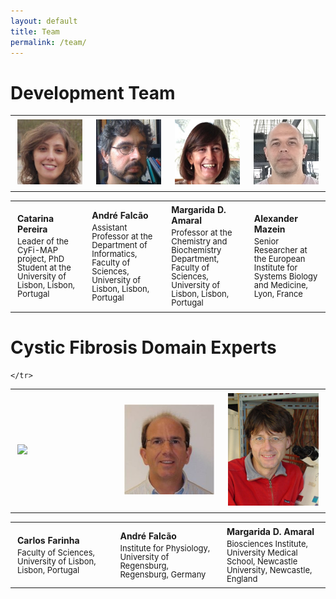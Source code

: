 ```yaml
---
layout: default
title: Team
permalink: /team/
---
```


# Development Team

<table>
    <tr>
      <td style="width: 200px;"><p style="margin:4px;"><img src="/images/team/CatarinaPereira.jpg" width="160"/></p></td>
      <td style="width: 200px;"><p style="margin:4px;"><img src="/images/team/AndreFalcao.jpg" width="160"/></p></td>
      <td style="width: 200px;"><p style="margin:4px;"><img src="/images/team/MargaridaDAmaral.jpg" width="160"/></p></td>
      <td style="width: 200px;"><p style="margin:4px;"><img src="/images/team/AlexanderMazein.jpg" width="160"/></p></td>
    </tr>
</table>
<table>
    <tr>
      <td style="width: 200px;"><p style="margin:4px;"><strong>Catarina Pereira</strong></p><p style="margin:4px; line-height:100%;"><font size="2">Leader of the CyFi-MAP project, PhD Student at the University of Lisbon, Lisbon, Portugal</font></p></td>
      <td style="width: 200px;"><p style="margin:4px;"><strong>André Falcão</strong></p><p style="margin:4px; line-height:100%;"><font size="2">Assistant Professor at the Department of Informatics, Faculty of Sciences, University of Lisbon, Lisbon, Portugal</font></p></td>
      <td style="width: 200px;"><p style="margin:4px;"><strong>Margarida D. Amaral</strong></p><p style="margin:4px; line-height:100%;"><font size="2">Professor at the Chemistry and Biochemistry Department, Faculty of Sciences, University of Lisbon, Lisbon, Portugal</font></p></td>
      <td style="width: 200px;"><p style="margin:4px;"><strong>Alexander Mazein</strong></p><p style="margin:4px; line-height:100%;"><font size="2">Senior Researcher at the European Institute for Systems Biology and Medicine, Lyon, France</font></p></td>
    </tr>
</table>

# Cystic Fibrosis Domain Experts

<table>
    <tr>
      <td style="width: 200px;"><p style="margin:4px;"><img src="/images/team/CMFarinha_2.pn" width="160"/></p></td>
      <td style="width: 200px;"><p style="margin:4px;"><img src="/images/team/mike-gray-30441451.jpg" width="160"/></p></td>
      <td style="width: 200px;"><p style="margin:4px;"><img src="/images/team/karl.jpg" width="160"/></p></td>
        
    </tr>
</table>
<table>
    <tr>
      <td style="width: 200px;"><p style="margin:4px;"><strong>Carlos Farinha</strong></p><p style="margin:4px; line-height:100%;"><font size="2">Faculty of Sciences, University of Lisbon, Lisbon, Portugal</font></p></td>
      <td style="width: 200px;"><p style="margin:4px;"><strong>André Falcão</strong></p><p style="margin:4px; line-height:100%;"><font size="2">Institute for Physiology, University of Regensburg, Regensburg, Germany</font></p></td>
      <td style="width: 200px;"><p style="margin:4px;"><strong>Margarida D. Amaral</strong></p><p style="margin:4px; line-height:100%;"><font size="2">Biosciences Institute, University Medical School, Newcastle University, Newcastle, England </font></p></td>
    </tr>
</table>


